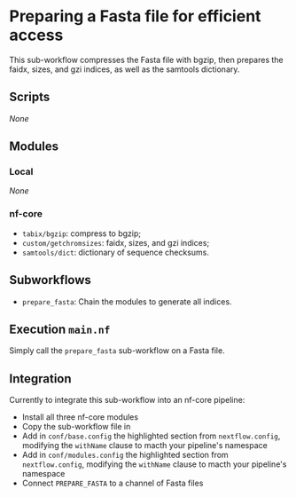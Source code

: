 # Preparing a Fasta file for efficient access

This sub-workflow compresses the Fasta file with bgzip,
then prepares the faidx, sizes, and gzi indices, as
well as the samtools dictionary.

## Scripts

_None_

## Modules

### Local

_None_

### nf-core

- `tabix/bgzip`: compress to bgzip;
- `custom/getchromsizes`: faidx, sizes, and gzi indices;
- `samtools/dict`: dictionary of sequence checksums.

## Subworkflows

- `prepare_fasta`: Chain the modules to generate all indices.

## Execution `main.nf`

Simply call the `prepare_fasta` sub-workflow on a Fasta file.

## Integration

Currently to integrate this sub-workflow into an nf-core pipeline:

- Install all three nf-core modules
- Copy the sub-workflow file in
- Add in `conf/base.config` the highlighted section from `nextflow.config`,
  modifying the `withName` clause to macth your pipeline's namespace
- Add in `conf/modules.config` the highlighted section from `nextflow.config`,
  modifying the `withName` clause to macth your pipeline's namespace
- Connect `PREPARE_FASTA` to a channel of Fasta files
